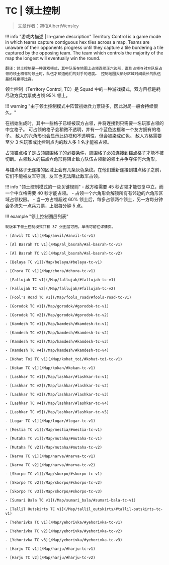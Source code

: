 # TC | 领土控制 

> 文章作者：桀氓AlbertWensley

!!! info "游戏内描述 | In-game description"
    Territory Control is a game mode in which teams capture contiguous hex tiles across a map. Teams are unaware of their opponents progress until they capture a tile bordering a tile captured by the opposing team. The team which controls the majority of the map the longest will eventually win the round.

    翻译：领土控制是一种游戏模式，其中队伍在地图上占领连续正六边形，直到占领与对方队伍占领的领土相邻的领土时，队伍才知道他们的对手的进度。 控制地图大部分区域时间最长的队伍最终将赢得比赛。 

领土控制（Territory Control, TC）是 Squad 中的一种游戏模式，双方目标是耗尽敌方兵力票或占领 95% 领土。

!!! warning "由于领土控制模式中阵营初始兵力票较多，因此对局一般会持续很久。"

在初始生成时，其中一些格子已经被双方占领，并将连接到只需要一名玩家占领的中立格子。 可占领的格子会稍微不透明，并有一个蓝色边框和一个友方拥有的格子。 敌人的六角形也会显示此边框和不透明性，但会被染成红色。 敌人方格需要至少 3 名玩家或比控制点内的敌人多 1 名才能被占领。 

占领锚点格子是占领周围格子的必要条件，周围格子必须连接到锚点格子才能不被切断。占领敌人的锚点六角形将阻止敌方队伍占领新的领土并争夺任何六角形。

与锚点格子无连接的区域上会有几条灰色条纹。在他们重新连接到锚点格子之前，它们不能被友军夺回，友军也无法阻止敌军占领。

!!! info "领土控制模式的一些关键规则"
    - 敌方格需要 45 秒占领才能恢复中立，而一个中立格需要 40 秒才能占领。 
    - 占领一个六角形会解锁所有有邻边的六角形区域占领权限。
    - 当一方占领超过 60% 领土后，每多占领两个领土，另一方每分钟会多流失一点兵力票，上限每分钟 5 点。

!!! example "领土控制图层列表"

    现版本下领土控制模式共有 37 张图层可用，单击可前往详情页。

    - [Anvil TC v1](/Map/anvil/#anvil-tc-v1)

    - [Al Basrah TC v1](/Map/al_basrah/#al-basrah-tc-v1)

    - [Al Basrah TC v2](/Map/al_basrah/#al-basrah-tc-v2)

    - [Belaya TC v1](/Map/belaya/#belaya-tc-v1)

    - [Chora TC v1](/Map/chora/#chora-tc-v1)

    - [Fallujah TC v1](/Map/fallujah/#fallujah-tc-v1)

    - [Fallujah TC v2](/Map/fallujah/#fallujah-tc-v2)

    - [Fool's Road TC v1](/Map/fools_road/#fools-road-tc-v1)

    - [Gorodok TC v1](/Map/gorodok/#gorodok-tc-v1)

    - [Gorodok TC v2](/Map/gorodok/#gorodok-tc-v2)

    - [Kamdesh TC v1](/Map/kamdesh/#kamdesh-tc-v1)

    - [Kamdesh TC v2](/Map/kamdesh/#kamdesh-tc-v2)

    - [Kamdesh TC v3](/Map/kamdesh/#kamdesh-tc-v3)

    - [Kamdesh TC v4](/Map/kamdesh/#kamdesh-tc-v4)

    - [Kohat Toi TC v1](/Map/kohat_toi/#kohat-toi-tc-v1)

    - [Kokan TC v1](/Map/kokan/#kokan-tc-v1)

    - [Lashkar TC v1](/Map/lashkar/#lashkar-tc-v1)

    - [Lashkar TC v2](/Map/lashkar/#lashkar-tc-v2)

    - [Lashkar TC v3](/Map/lashkar/#lashkar-tc-v3)

    - [Lashkar TC v4](/Map/lashkar/#lashkar-tc-v4)

    - [Lashkar TC v5](/Map/lashkar/#lashkar-tc-v5)

    - [Logar TC v1](/Map/logar/#logar-tc-v1)

    - [Mestia TC v1](/Map/mestia/#mestia-tc-v1)

    - [Mutaha TC v1](/Map/mutaha/#mutaha-tc-v1)

    - [Mutaha TC v2](/Map/mutaha/#mutaha-tc-v2)

    - [Narva TC v1](/Map/narva/#narva-tc-v1)

    - [Narva TC v2](/Map/narva/#narva-tc-v2)

    - [Skorpo TC v1](/Map/skorpo/#skorpo-tc-v1)

    - [Skorpo TC v2](/Map/skorpo/#skorpo-tc-v2)

    - [Skorpo TC v3](/Map/skorpo/#skorpo-tc-v3)

    - [Sumari Bala TC v1](/Map/sumari_bala/#sumari-bala-tc-v1)

    - [Tallil Outskirts TC v1](/Map/tallil_outskirts/#tallil-outskirts-tc-v1)

    - [Yehorivka TC v1](/Map/yehorivka/#yehorivka-tc-v1)

    - [Yehorivka TC v2](/Map/yehorivka/#yehorivka-tc-v2)

    - [Yehorivka TC v3](/Map/yehorivka/#yehorivka-tc-v3)

    - [Harju TC v1](/Map/harju/#harju-tc-v1)

    - [Harju TC v2](/Map/harju/#harju-tc-v2)